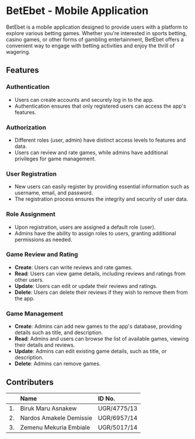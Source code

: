 
# BetEbet - Mobile Application

BetEbet is a mobile application designed to provide users with a platform to explore  various betting games. Whether you're interested in sports betting, casino games, or other forms of gambling entertainment, BetEbet offers a convenient way to engage with betting activities and enjoy the thrill of wagering.

## Features

### Authentication
- Users can create accounts and securely log in to the app.
- Authentication ensures that only registered users can access the app's features.

### Authorization
- Different roles (user, admin) have distinct access levels to features and data.
- Users can review and rate games, while admins have additional privileges for game management.

### User Registration
- New users can easily register by providing essential information such as username, email, and password.
- The registration process ensures the integrity and security of user data.

### Role Assignment
- Upon registration, users are assigned a default role (user).
- Admins have the ability to assign roles to users, granting additional permissions as needed.

### Game Review and Rating

- **Create**: Users can write reviews and rate games.
- **Read**: Users can view game details, including reviews and ratings from other users.
- **Update**: Users can edit or update their reviews and ratings.
- **Delete**: Users can delete their reviews if they wish to remove them from the app.

### Game Management

- **Create**: Admins can add new games to the app's database, providing details such as title,  and description.
- **Read**: Admins and users can browse the list of available games, viewing their details and reviews.
- **Update**: Admins can edit existing game details, such as title,  or description.
- **Delete**: Admins can remove games.




## Contributers



|   | Name                    | ID No.      |
|:--| :-----------------------| :-----------|
|1. | Biruk Maru Asnakew      | UGR/4775/13 |
|2. | Nardos Amakele Demissie | UGR/6957/14 |
|3. | Zemenu Mekuria Embiale  | UGR/5017/14 |





